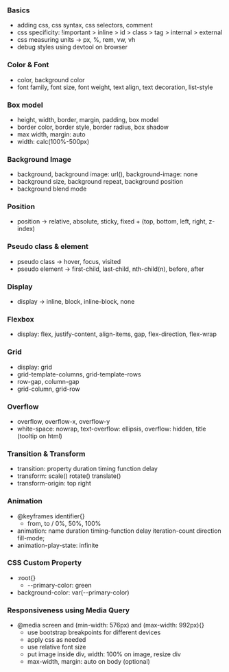 ### Basics
- adding css, css syntax, css selectors, comment
- css specificity: !important > inline > id > class > tag > internal > external
- css measuring units → px, %, rem, vw, vh
- debug styles using devtool on browser

### Color & Font
- color, background color
- font family, font size, font weight, text align, text decoration, list-style

### Box model
- height, width, border, margin, padding, box model
- border color, border style, border radius, box shadow
- max width, margin: auto
- width: calc(100%-500px)

### Background Image
- background, background image: url(), background-image: none
- background size, background repeat, background position
- background blend mode

### Position
- position → relative, absolute, sticky, fixed + (top, bottom, left, right, z-index)

### Pseudo class & element
- pseudo class → hover, focus, visited
- pseudo element → first-child, last-child, nth-child(n), before, after

### Display
- display → inline, block, inline-block, none

### Flexbox
- display: flex, justify-content, align-items, gap, flex-direction, flex-wrap

### Grid
- display: grid
- grid-template-columns, grid-template-rows
- row-gap, column-gap 
- grid-column, grid-row

### Overflow
- overflow, overflow-x, overflow-y
- white-space: nowrap, text-overflow: ellipsis, overflow: hidden, title (tooltip on html)

### Transition & Transform
- transition: property duration timing function delay
- transform: scale() rotate() translate()
- transform-origin: top right

### Animation
- @keyframes identifier{}
    - from, to / 0%, 50%, 100%
- animation: name duration timing-function delay iteration-count direction fill-mode;
- animation-play-state: infinite

### CSS Custom Property
- :root{}
    - --primary-color: green
- background-color: var(--primary-color)

### Responsiveness using Media Query
- @media screen and (min-width: 576px) and (max-width: 992px){}
    - use bootstrap breakpoints for different devices
    - apply css as needed
    - use relative font size
    - put image inside div, width: 100% on image, resize div
    - max-width, margin: auto on body (optional)